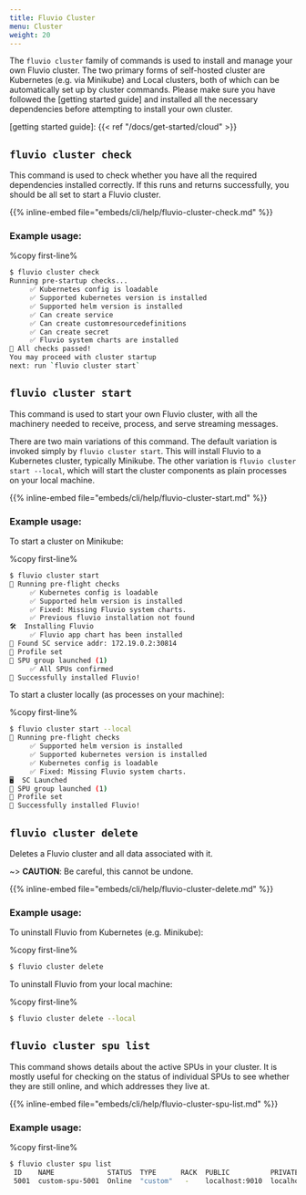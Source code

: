 ```yaml
---
title: Fluvio Cluster
menu: Cluster
weight: 20
---
```


The `fluvio cluster` family of commands is used to install and manage your own
Fluvio cluster. The two primary forms of self-hosted cluster are Kubernetes
(e.g. via Minikube) and Local clusters, both of which can be automatically set up
by cluster commands. Please make sure you have followed the
[getting started guide] and installed all the necessary dependencies before
attempting to install your own cluster.

[getting started guide]: {{< ref "/docs/get-started/cloud" >}}

## `fluvio cluster check`

This command is used to check whether you have all the required dependencies
installed correctly. If this runs and returns successfully, you should be all
set to start a Fluvio cluster.

{{% inline-embed file="embeds/cli/help/fluvio-cluster-check.md" %}}

### Example usage:

%copy first-line%
```bash
$ fluvio cluster check
Running pre-startup checks...
     ✅ Kubernetes config is loadable
     ✅ Supported kubernetes version is installed
     ✅ Supported helm version is installed
     ✅ Can create service
     ✅ Can create customresourcedefinitions
     ✅ Can create secret
     ✅ Fluvio system charts are installed
🎉 All checks passed!
You may proceed with cluster startup
next: run `fluvio cluster start`
```

## `fluvio cluster start`

This command is used to start your own Fluvio cluster, with all the
machinery needed to receive, process, and serve streaming messages.

There are two main variations of this command. The default variation
is invoked simply by `fluvio cluster start`. This will install Fluvio
to a Kubernetes cluster, typically Minikube. The other variation is
`fluvio cluster start --local`, which will start the cluster components
as plain processes on your local machine.

{{% inline-embed file="embeds/cli/help/fluvio-cluster-start.md" %}}

### Example usage:

To start a cluster on Minikube:

%copy first-line%
```bash
$ fluvio cluster start
📝 Running pre-flight checks
     ✅ Kubernetes config is loadable
     ✅ Supported helm version is installed
     ✅ Fixed: Missing Fluvio system charts.
     ✅ Previous fluvio installation not found
🛠️  Installing Fluvio
     ✅ Fluvio app chart has been installed
🔎 Found SC service addr: 172.19.0.2:30814
👤 Profile set
🤖 SPU group launched (1)
     ✅ All SPUs confirmed
🎯 Successfully installed Fluvio!
```

To start a cluster locally (as processes on your machine):

%copy first-line%
```bash
$ fluvio cluster start --local
📝 Running pre-flight checks
     ✅ Supported helm version is installed
     ✅ Supported kubernetes version is installed
     ✅ Kubernetes config is loadable
     ✅ Fixed: Missing Fluvio system charts.
🖥️  SC Launched
🤖 SPU group launched (1)
👤 Profile set
🎯 Successfully installed Fluvio!
```

## `fluvio cluster delete`

Deletes a Fluvio cluster and all data associated with it. 

~> **CAUTION**: Be careful, this cannot be undone.

{{% inline-embed file="embeds/cli/help/fluvio-cluster-delete.md" %}}

### Example usage:

To uninstall Fluvio from Kubernetes (e.g. Minikube):

%copy first-line%
```bash
$ fluvio cluster delete
```

To uninstall Fluvio from your local machine:

%copy first-line%
```bash
$ fluvio cluster delete --local
```

## `fluvio cluster spu list`

This command shows details about the active SPUs in your cluster.
It is mostly useful for checking on the status of individual SPUs
to see whether they are still online, and which addresses they live at.

{{% inline-embed file="embeds/cli/help/fluvio-cluster-spu-list.md" %}}

### Example usage:

%copy first-line%
```bash
$ fluvio cluster spu list
 ID    NAME             STATUS  TYPE      RACK  PUBLIC          PRIVATE
 5001  custom-spu-5001  Online  "custom"   -    localhost:9010  localhost:9011
```
